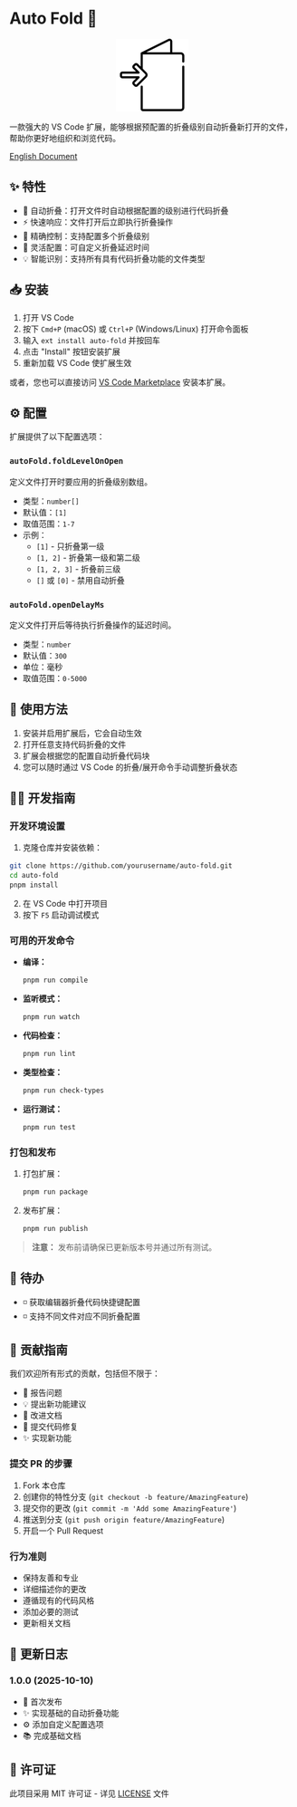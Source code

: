 # Auto Fold 📂

<div align="center">
  <img src="./images/auto-foldx.png" alt="Auto Fold Logo" width="128" height="128">
</div>

一款强大的 VS Code 扩展，能够根据预配置的折叠级别自动折叠新打开的文件，帮助你更好地组织和浏览代码。

[English Document](README.md)

## ✨ 特性

- 🚀 自动折叠：打开文件时自动根据配置的级别进行代码折叠
- ⚡️ 快速响应：文件打开后立即执行折叠操作
- 🎯 精确控制：支持配置多个折叠级别
- 🔧 灵活配置：可自定义折叠延迟时间
- 💡 智能识别：支持所有具有代码折叠功能的文件类型

## 📥 安装

1. 打开 VS Code
2. 按下 `Cmd+P` (macOS) 或 `Ctrl+P` (Windows/Linux) 打开命令面板
3. 输入 `ext install auto-fold` 并按回车
4. 点击 "Install" 按钮安装扩展
5. 重新加载 VS Code 使扩展生效

或者，您也可以直接访问 [VS Code Marketplace](https://marketplace.visualstudio.com/items?itemName=auto-fold) 安装本扩展。

## ⚙️ 配置

扩展提供了以下配置选项：

### `autoFold.foldLevelOnOpen`

定义文件打开时要应用的折叠级别数组。

- 类型：`number[]`
- 默认值：`[1]`
- 取值范围：`1-7`
- 示例：
  - `[1]` - 只折叠第一级
  - `[1, 2]` - 折叠第一级和第二级
  - `[1, 2, 3]` - 折叠前三级
  - `[]` 或 `[0]` - 禁用自动折叠

### `autoFold.openDelayMs`

定义文件打开后等待执行折叠操作的延迟时间。

- 类型：`number`
- 默认值：`300`
- 单位：毫秒
- 取值范围：`0-5000`

## 🚀 使用方法

1. 安装并启用扩展后，它会自动生效
2. 打开任意支持代码折叠的文件
3. 扩展会根据您的配置自动折叠代码块
4. 您可以随时通过 VS Code 的折叠/展开命令手动调整折叠状态

## 👨‍💻 开发指南

### 开发环境设置

1. 克隆仓库并安装依赖：

```bash
git clone https://github.com/yourusername/auto-fold.git
cd auto-fold
pnpm install
```

2. 在 VS Code 中打开项目
3. 按下 `F5` 启动调试模式

### 可用的开发命令

- **编译：**

  ```bash
  pnpm run compile
  ```

- **监听模式：**

  ```bash
  pnpm run watch
  ```

- **代码检查：**

  ```bash
  pnpm run lint
  ```

- **类型检查：**

  ```bash
  pnpm run check-types
  ```

- **运行测试：**
  ```bash
  pnpm run test
  ```

### 打包和发布

1. 打包扩展：

   ```bash
   pnpm run package
   ```

2. 发布扩展：
   ```bash
   pnpm run publish
   ```

> **注意：** 发布前请确保已更新版本号并通过所有测试。

## 🎯 待办

- ◽ 获取编辑器折叠代码快捷键配置
- ◽ 支持不同文件对应不同折叠配置

## 🤝 贡献指南

我们欢迎所有形式的贡献，包括但不限于：

- 🐛 报告问题
- 💡 提出新功能建议
- 📝 改进文档
- 🔧 提交代码修复
- ✨ 实现新功能

### 提交 PR 的步骤

1. Fork 本仓库
2. 创建你的特性分支 (`git checkout -b feature/AmazingFeature`)
3. 提交你的更改 (`git commit -m 'Add some AmazingFeature'`)
4. 推送到分支 (`git push origin feature/AmazingFeature`)
5. 开启一个 Pull Request

### 行为准则

- 保持友善和专业
- 详细描述你的更改
- 遵循现有的代码风格
- 添加必要的测试
- 更新相关文档

## 📝 更新日志

### 1.0.0 (2025-10-10)

- 🎉 首次发布
- ✨ 实现基础的自动折叠功能
- ⚙️ 添加自定义配置选项
- 📚 完成基础文档

## 📄 许可证

此项目采用 MIT 许可证 - 详见 [LICENSE](LICENSE) 文件
